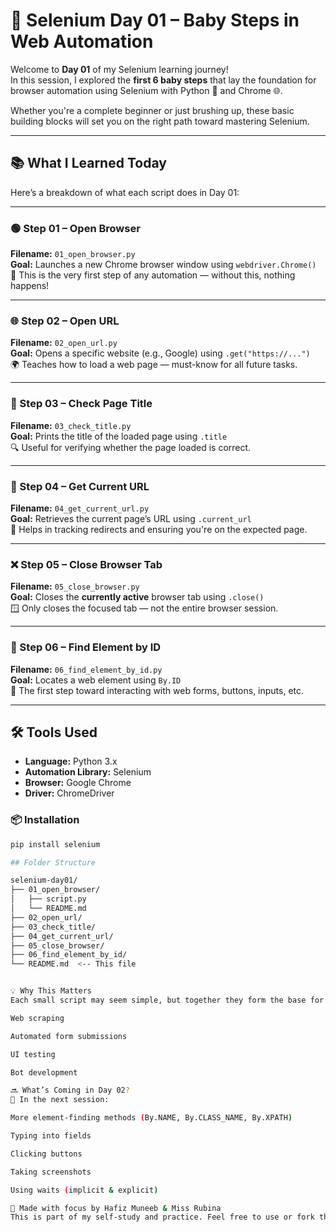 # 🚀 Selenium Day 01 – Baby Steps in Web Automation

Welcome to **Day 01** of my Selenium learning journey!  
In this session, I explored the **first 6 baby steps** that lay the foundation for browser automation using Selenium with Python 🐍 and Chrome 🌐.

Whether you're a complete beginner or just brushing up, these basic building blocks will set you on the right path toward mastering Selenium.

---

## 📚 What I Learned Today

Here’s a breakdown of what each script does in Day 01:

---

### 🟢 Step 01 – Open Browser
**Filename:** `01_open_browser.py`  
**Goal:** Launches a new Chrome browser window using `webdriver.Chrome()`  
🔧 This is the very first step of any automation — without this, nothing happens!

---

### 🌐 Step 02 – Open URL
**Filename:** `02_open_url.py`  
**Goal:** Opens a specific website (e.g., Google) using `.get("https://...")`  
🌍 Teaches how to load a web page — must-know for all future tasks.

---

### 📑 Step 03 – Check Page Title
**Filename:** `03_check_title.py`  
**Goal:** Prints the title of the loaded page using `.title`  
🔍 Useful for verifying whether the page loaded is correct.

---

### 🔗 Step 04 – Get Current URL
**Filename:** `04_get_current_url.py`  
**Goal:** Retrieves the current page’s URL using `.current_url`  
🧭 Helps in tracking redirects and ensuring you're on the expected page.

---

### ❌ Step 05 – Close Browser Tab
**Filename:** `05_close_browser.py`  
**Goal:** Closes the **currently active** browser tab using `.close()`  
🪟 Only closes the focused tab — not the entire browser session.

---

### 🧠 Step 06 – Find Element by ID
**Filename:** `06_find_element_by_id.py`  
**Goal:** Locates a web element using `By.ID`  
🔎 The first step toward interacting with web forms, buttons, inputs, etc.

---

## 🛠 Tools Used

- **Language:** Python 3.x  
- **Automation Library:** Selenium  
- **Browser:** Google Chrome  
- **Driver:** ChromeDriver  

### 📦 Installation
```bash
pip install selenium

## Folder Structure

selenium-day01/
├── 01_open_browser/
│   ├── script.py
│   └── README.md
├── 02_open_url/
├── 03_check_title/
├── 04_get_current_url/
├── 05_close_browser/
├── 06_find_element_by_id/
└── README.md  <-- This file


💡 Why This Matters
Each small script may seem simple, but together they form the base for:

Web scraping

Automated form submissions

UI testing

Bot development

🔜 What’s Coming in Day 02?
📅 In the next session:

More element-finding methods (By.NAME, By.CLASS_NAME, By.XPATH)

Typing into fields

Clicking buttons

Taking screenshots

Using waits (implicit & explicit)

🙌 Made with focus by Hafiz Muneeb & Miss Rubina
This is part of my self-study and practice. Feel free to use or fork this repo if you're learning Selenium too!